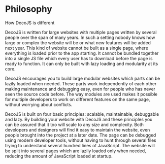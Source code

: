 <div class="jumbotron">
  <h1>Philosophy</h1>
  <p>How DecoJS is different
</div>
    
DecoJS is written for large websites with multiple pages written by several people over the span of many years. In such a setting nobody
knows how large or complex the website will be or what new features will be added next year. This kind of website cannot be built as a single 
page, where everything is loaded prior to the app starting. It cannot be bundled together into a single JS file which every user has to 
download before the page is ready to function. It can only be built with lazy loading and modularity at its core.

DecoJS encourages you to build large modular websites which parts can be lazily loaded when needed. These parts work independently of each
other making maintenance and debugging easy, even for people who has never seen the source code before. The way modules are used makes it 
possible for multiple developers to work on different features on the same page, without worrying about conflicts. 

DecoJS is built on four basic principles: scalable, maintainable, debuggable and lazy. By building your website with DecoJS and these principles
you can be assured that it too will scale to any size and complexity. Both developers and designers will find it easy to maintain the website,
even people brought into the project at a later date. The page can be debugged using modern developer tools, without having to hunt through 
several files trying to understand several hundred lines of JavaScript. The website will be split into several pages which are lazily loaded
only when needed, reducing the amount of JavaScript loaded at startup.
